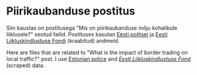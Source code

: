 # Piirikaubanduse postitus

Siin kaustas on postitusega "Mis on piirikaubanduse mõju kohalikule liiklusele?" seotud failid. Postituses kasutan [Eesti politsei](https://www2.politsei.ee/et/organisatsioon/analuus-ja-statistika/avaandmed.dot) ja [Eesti Liikluskindlustuse Fondi](http://kindlustus.maps.arcgis.com/apps/Viewer/index.html?appid=abd977aeea074631845cc67bfc3da87d) (kraabitud) andmeid.

Here are files that are related to "What is the impact of border trading on local traffic?" post. I use [Estonian police](https://www2.politsei.ee/et/organisatsioon/analuus-ja-statistika/avaandmed.dot) and [*Eesti Liikluskindlustuse Fond*](http://kindlustus.maps.arcgis.com/apps/Viewer/index.html?appid=abd977aeea074631845cc67bfc3da87d) (scraped) data.
